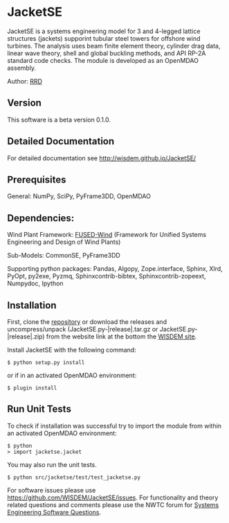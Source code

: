 JacketSE
========

JacketSE is a systems engineering model for 3 and 4-legged lattice structures (jackets) supporint tubular steel towers for offshore wind turbines.  The analysis uses beam finite element theory, cylinder drag data, linear wave theory, 
shell and global buckling methods, and API RP-2A standard code checks.  The module is developed as an OpenMDAO assembly.

Author: [RRD](mailto:nrel.wisdem+jacketse@gmail.com)

## Version

This software is a beta version 0.1.0.

## Detailed Documentation

For detailed documentation see <http://wisdem.github.io/JacketSE/>

## Prerequisites

General: NumPy, SciPy, PyFrame3DD, OpenMDAO

## Dependencies:

Wind Plant Framework: [FUSED-Wind](http://fusedwind.org) (Framework for Unified Systems Engineering and Design of Wind Plants)

Sub-Models: CommonSE, PyFrame3DD

Supporting python packages: Pandas, Algopy, Zope.interface, Sphinx, Xlrd, PyOpt, py2exe, Pyzmq, Sphinxcontrib-bibtex, Sphinxcontrib-zopeext, Numpydoc, Ipython

## Installation

First, clone the [repository](https://github.com/WISDEM/JacketSE)
or download the releases and uncompress/unpack (JacketSE.py-|release|.tar.gz or JacketSE.py-|release|.zip) from the website link at the bottom the [WISDEM site](http://nwtc.nrel.gov/WISDEM).

Install JacketSE with the following command:

    $ python setup.py install

or if in an activated OpenMDAO environment:

    $ plugin install


## Run Unit Tests

To check if installation was successful try to import the module from within an activated OpenMDAO environment:

    $ python
    > import jacketse.jacket

You may also run the unit tests.

    $ python src/jacketse/test/test_jacketse.py

For software issues please use <https://github.com/WISDEM/JacketSE/issues>.  For functionality and theory related questions and comments please use the NWTC forum for [Systems Engineering Software Questions](https://wind.nrel.gov/forum/wind/viewtopic.php?f=34&t=1002).

